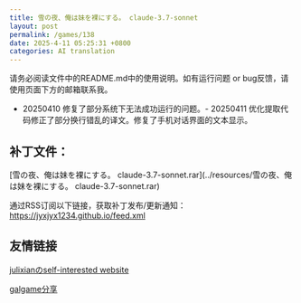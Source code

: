 ```yaml
---
title: 雪の夜、俺は妹を裸にする。 claude-3.7-sonnet
layout: post
permalink: /games/138
date: 2025-4-11 05:25:31 +0800
categories: AI translation
---
```



请务必阅读文件中的README.md中的使用说明。如有运行问题 or bug反馈，请使用页面下方的邮箱联系我。

- 20250410 修复了部分系统下无法成功运行的问题。- 20250411 优化提取代码修正了部分换行错乱的译文。修复了手机对话界面的文本显示。

## 补丁文件：

[雪の夜、俺は妹を裸にする。 claude-3.7-sonnet.rar](../resources/雪の夜、俺は妹を裸にする。 claude-3.7-sonnet.rar)

 

通过RSS订阅以下链接，获取补丁发布/更新通知：https://jyxjyx1234.github.io/feed.xml

## 友情链接

[julixianのself-interested website](https://julixian-siw.worldsystem.top/) 

[galgame分享](https://t.me/galgpt)